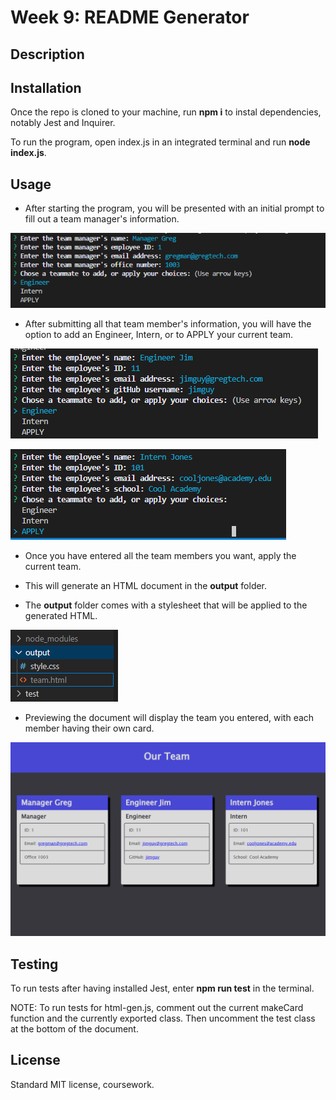 # Week 9: README Generator

## Description



## Installation

Once the repo is cloned to your machine, run **npm i** to instal dependencies, notably Jest and Inquirer.

To run the program, open index.js in an integrated terminal and run **node index.js**.

## Usage

- After starting the program, you will be presented with an initial prompt to fill out a team manager's information.

![init prompt](./assets/images/manager_prompt.PNG)

- After submitting all that team member's information, you will have the option to add an Engineer, Intern, or to APPLY your current team.

![engineer prompt](./assets/images/engineer_prompt.PNG)

![intern prompt](./assets/images/intern_prompt.PNG)

- Once you have entered all the team members you want, apply the current team.

- This will generate an HTML document in the **output** folder.

- The **output** folder comes with a stylesheet that will be applied to the generated HTML.

![output](./assets/images/html_location.PNG)

- Previewing the document will display the team you entered, with each member having their own card.

![output](./assets/images/generated_html.PNG)

## Testing

To run tests after having installed Jest, enter **npm run test** in the terminal.

NOTE: To run tests for html-gen.js, comment out the current makeCard function and the currently exported class. Then uncomment the test class at the bottom of the document.

## License 

Standard MIT license, coursework.